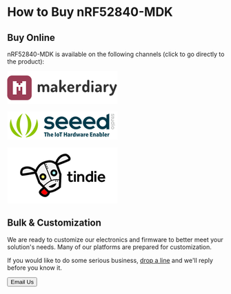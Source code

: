 # How to Buy nRF52840-MDK

## Buy Online

nRF52840-MDK is available on the following channels (click to go directly to the product):

[![makerdiary store](images/makerdiary-store-logo.png)](https://store.makerdiary.com/collections/frontpage/products/nrf52840-mdk-iot-development-kit)

[![SeeedStudio](images/seeed_logo_2018_horizontal.png)](https://www.seeedstudio.com/nRF52840-Micro-Development-Kit-p-3079.html)

[![Tindie](images/tindie-logo.png)](https://www.tindie.com/products/Zelin/nrf52840-mdk-iot-development-kit/)

## Bulk & Customization

We are ready to customize our electronics and firmware to better meet your solution's needs. Many of our platforms are prepared for customization.

If you would like to do some serious business, [drop a line](mailto:zelin@makerdiary.co) and we'll reply before you know it.

<a href="mailto:zelin@makerdiary.com"><button data-md-color-primary="marsala"><i class="fa fa-envelope"></i> Email Us</button></a>